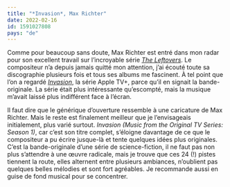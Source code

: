 ```yaml
---
title: "*Invasion*, Max Richter"
date: 2022-02-16
id: 1591027808
pays: "de"
---
```


Comme pour beaucoup sans doute, Max Richter est entré dans mon radar pour son excellent travail sur l’incroyable série [*The Leftovers*](https://voiretmanger.fr/leftovers-lindelof-perrotta-hbo/). Le compositeur n’a depuis jamais quitté mon attention, j’ai écouté toute sa discographie plusieurs fois et tous ses albums me fascinent. À tel point que l’on a regardé [*Invasion*](https://voiretmanger.fr/invasion-kinberg-weil-apple-tv/), la série Apple TV+, parce qu’il en signait la bande-originale. La série était plus intéressante qu’escompté, mais la musique m’avait laissé plus indifférent face à l’écran.

Il faut dire que le générique d’ouverture ressemble à une caricature de Max Richter. Mais le reste est finalement meilleur que je l’envisageais initialement, plus varié surtout. *Invasion (Music from the Original TV Series: Season 1)*, car c’est son titre complet, s’éloigne davantage de ce que le compositeur a pu écrire jusque-là et tente quelques idées plus originales. C’est la bande-originale d’une série de science-fiction, il ne faut pas non plus s’attendre à une œuvre radicale, mais je trouve que ces 24 (!) pistes tiennent la route, elles alternent entre plusieurs ambiances, n’oublient pas quelques belles mélodies et sont fort agréables. Je recommande aussi en guise de fond musical pour se concentrer.